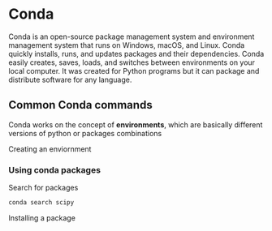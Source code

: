 # Conda

Conda is an open-source package management system and environment management system that runs on Windows, macOS, and Linux. Conda quickly installs, runs, and updates packages and their dependencies. Conda easily creates, saves, loads, and switches between environments on your local computer. It was created for Python programs but it can package and distribute software for any language.

## Common Conda commands

Conda works on the concept of **environments**, which are basically different versions of python or packages combinations

Creating an enviornment

### Using conda packages

Search for packages

```bash
conda search scipy
```

Installing a package
